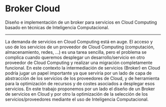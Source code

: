 # Broker Cloud

Diseño e implementación de un broker para servicios en Cloud Computing basado en técnicas de Inteligencia Computacional.

---

La demanda de servicios en Cloud Computing está en auge. El acceso y uso de los servicios de un proveedor de Cloud Computing (computación, almacenamiento, redes, ...) es una tarea sencilla, pero el problema se complica cuando queremos desplegar un desarrollo/servicio en otro proveedor de Cloud Computing y realizar una migración completamente funcional. En este contexto la intermediación de servicios (Broker) en Cloud podría jugar un papel importante ya que serviría por un lado de capa de abstracción de los servicios de los proveedores de Cloud, y de herramienta para la optimización de recursos y de costes asociados a desplegar esos servicios. En este trabajo proponemos por un lado el diseño de un Broker de servicios en Cloud y por otro la optimización de la selección de los servicios/proveedores mediante el uso de Inteligencia Computacional.

